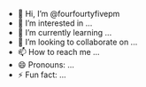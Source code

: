 - 👋 Hi, I’m @fourfourtyfivepm
- 👀 I’m interested in ...
- 🌱 I’m currently learning ...
- 💞️ I’m looking to collaborate on ...
- 📫 How to reach me ...
- 😄 Pronouns: ...
- ⚡ Fun fact: ...

<!---
fourfourtyfivepm/fourfourtyfivepm is a ✨ special ✨ repository because its `README.md` (this file) appears on your GitHub profile.
You can click the Preview link to take a look at your changes.
--->
